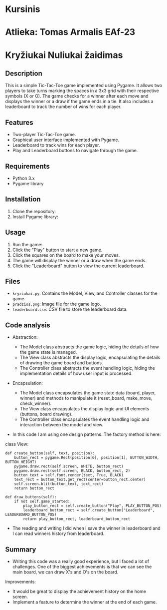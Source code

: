 # Kursinis
# Atlieka: Tomas Armalis EAf-23
# Kryžiukai Nuliukai žaidimas

## Description
This is a simple Tic-Tac-Toe game implemented using Pygame. It allows two players to take turns marking the spaces in a 3x3 grid with their respective symbols (X or O). The game checks for a winner after each move and displays the winner or a draw if the game ends in a tie. It also includes a leaderboard to track the number of wins for each player.

## Features
- Two-player Tic-Tac-Toe game.
- Graphical user interface implemented with Pygame.
- Leaderboard to track wins for each player.
- Play and Leaderboard buttons to navigate through the game.

## Requirements
- Python 3.x
- Pygame library

## Installation
1. Clone the repository:
2. Install Pygame library:

## Usage
1. Run the game:
2. Click the "Play" button to start a new game.
3. Click the squares on the board to make your moves.
4. The game will display the winner or a draw when the game ends.
5. Click the "Leaderboard" button to view the current leaderboard.

## Files
- `kryziukai.py`: Contains the Model, View, and Controller classes for the game.
- `pradzios.png`: Image file for the game logo.
- `leaderboard.csv`: CSV file to store the leaderboard data.

## Code analysis
- Abstraction:
  - The Model class abstracts the game logic, hiding the details of how the game state is managed.
  - The View class abstracts the display logic, encapsulating the details of drawing the game board and buttons.
  - The Controller class abstracts the event handling logic, hiding the implementation details of how user input is processed.
- Encapsulation:
  - The Model class encapsulates the game state data (board, player, winner) and methods to manipulate it (reset_board, make_move, check_winner).
  - The View class encapsulates the display logic and UI elements (buttons, board drawing).
  - The Controller class encapsulates the event handling logic and interaction between the model and view.

- In this code I am using one design patterns. The factory method is here:


class View:

    def create_button(self, text, position):
        button_rect = pygame.Rect(position[0], position[1], BUTTON_WIDTH, BUTTON_HEIGHT)
        pygame.draw.rect(self.screen, WHITE, button_rect)
        pygame.draw.rect(self.screen, BLACK, button_rect, 2)
        button_text = self.font.render(text, True, BLACK)
        text_rect = button_text.get_rect(center=button_rect.center)
        self.screen.blit(button_text, text_rect)
        return button_rect

    def draw_buttons(self):
        if not self.game_started:
            play_button_rect = self.create_button("Play", PLAY_BUTTON_POS)
            leaderboard_button_rect = self.create_button("Leaderboard", LEADERBOARD_BUTTON_POS)
            return play_button_rect, leaderboard_button_rect
  
- The reading and writing I did when I save the winner in leaderboard and I can read winners history from leaderboard.
## Summary
- Writing this code was a really good experience, but I faced a lot of challenges.
One of the biggest achievements is that we can see the main board, we can draw X's and O's on the board.

Improvements: 
- It would be great to display the achievement history on the home screen.
- Implement a feature to determine the winner at the end of each game.
